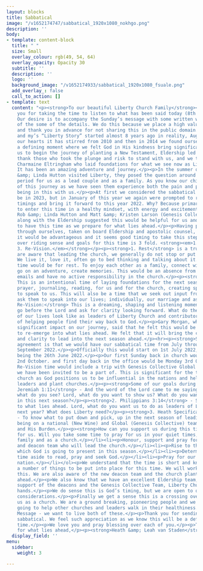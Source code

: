 ```yaml
---
layout: blocks
title: Sabbatical
image: "/v1652174747/sabbatical_1920x1080_nokhgo.png"
description: ''
body:
- template: content-block
  title: " "
  size: Small
  overlay_colour: rgb(49, 54, 64)
  overlay_opacity: Opacity 30
  subtitle: ''
  description: ''
  logo: ''
  background_image: "/v1652174933/sabbatical_1920x1080_fsuale.png"
  add_overlay_: false
  call_to_action: []
- template: text
  content: "<p><strong>To our beautiful Liberty Church Family</strong></p><p>Thank
    you for taking the time to listen to what has been said today (8th May 2022).
    Our desire is to accompany the Sunday’s message with some written words as a reminder
    of the some of the details. We do this because we place a high value on family
    and thank you in advance for not sharing this in the public domain.</p><p>Leah’s
    and my’s “Liberty Story” started almost 8 years ago in reality, August 2014. In
    our hearts it has stirred from 2010 and then in 2014 we found ourselves facing
    a defining moment where we felt God in His kindness bring significant people alongside
    us to begin the journey of planting a New Testament, Eldership led church.</p><p>We
    thank those who took the plunge and risk to stand with us, and we thank Mike &amp;
    Charmaine Eltringham who laid foundations for what we see now as Liberty Church.
    It has been an amazing adventure and journey.</p><p>In the summer of 2019, Rob
    &amp; Linda Hutton visited Liberty, they posed the question around a sabbatical
    period for us as a lead couple and as a family. As you know our children are part
    of this journey as we have seen them experience both the pain and privilege of
    being in this with us.</p><p>At first we considered the sabbatical time would
    be in 2023, but in January of this year we again were prompted to reconsider the
    timings and bring it forward to this year 2022. Why? Because primarily we want
    to enter this time in a healthy mindset, with energy and excitement.</p><p>Both
    Rob &amp; Linda Hutton and Matt &amp; Kristen Larson (Genesis Collective Team)
    along with the Eldership suggested this would be helpful for us and the church
    to have this time as we prepare for what lies ahead.</p><p>Having prayed this
    through ourselves, taken on board Eldership and apostolic counsel, we can see
    it would be advantageous and it seems good timing to take this step.</p><p>The
    over riding sense and goals for this time is 3 fold. <strong><em>1. Rest 2. Reset
    3. Re-Vision.</em></strong></p><p><strong>1. Rest</strong> is a true pause. We
    are aware that leading the church, we generally do not stop or put this role down.
    We live it, love it, often go to bed thinking and talking about it. So part of
    time would be for rest. To enjoy each other as a family, connect with our children,
    go on an adventure, create memories. This would be an absence from social media,
    emails and have no active responsibility in the church.</p><p><strong>2. Reset:</strong>
    This is an intentional time of laying foundations for the next season. In Scripture,
    prayer, journaling, reading, for us and for the church, creating space for God
    to speak to us. This will also be a time that we seek out input from mentors and
    ask them to speak into our lives; individually, our marriage and as leaders.</p><p><strong>3.
    Re-Vision:</strong> This is a dreaming, shaping and listening moment where we
    go before the Lord and ask for clarity looking forward. What do the next years
    of our lives look like as leaders of Liberty Church and contributors to the mission
    of helping people find their way back to God.</p><p>Gary Morgan, who has has a
    significant impact on our journey, said that he felt this would be a time of cocooning
    to re-emerge into what lies ahead. He felt that it will bring the courage, confidence
    and clarity to lead into the next season ahead.</p><hr><p><strong>Schedule</strong></p><p>The
    agreement is that we would have our sabbatical time from July through to end of
    September 2022.</p><p>Officially this would start on 1st July 2022, our last Sunday
    being the 26th June 2022.</p><p>Our first Sunday back in church would be Sunday
    2nd October. and first day back in the office would be Monday 3rd October.</p><p>Our
    Re-Vision time would include a trip with Genesis Collective Global Team which
    we have been invited to be a part of. This is significant for the team and the
    church as God positions us to be influential in the nations and helping raise
    leaders and plant churches.</p><p><strong>Some of our goals during this time….</strong></p><p><strong>1.
    Jeremiah 1:11</strong> - And the word of the Lord came to me saying, Jeremiah,
    what do you see? Lord, what do you want to show us? What do you want us to see
    in this next season?</p><p><strong>2. Philippians 3:14</strong> - Straining forward
    to what lies ahead. Lord, what do you want us to do as leaders of Liberty in this
    next year? What does Liberty need?</p><p><strong>3. Heath Specifically</strong>
    - To know what to put down and pick, up in the next season of leading Liberty,
    being on a national (New Wine) and Global (Genesis Collective) teams. His yoke
    and His Burden.</p><p><strong>How can you support us during this time?</strong></p><ol><li><p>Pray
    for us. Will you take some time to pray for us in your quiet times, with your
    family and as a church.</p></li><li><p>Honour, support and pray for the Eldership
    and deacon team who will lead the church.</p></li><li><p>Rise to the opportunities
    which God is going to present in this season.</p></li><li><p>Determine to set
    time aside to read, pray and seek God.</p></li><li><p>Pray for our city, region,
    nation.</p></li></ol><p>We understand that the time is short and know there are
    a number of things to be put into place for this time. We will work hard to achieve
    this. We are also aware of the new deacon team and the church plant which lies
    ahead.</p><p>We also know that we have an excellent Eldership team, who with the
    support of the deacons and the Genesis Collective Team, Liberty Church is in excellent
    hands.</p><p>We do sense this is God’s timing, but we are open to questions and
    considerations.</p><p>Finally we get a sense this is a crossing over moment for
    us as a church. We are a ground breaking, pioneering people and we feel we are
    going to help other churches and leaders walk in their healthiness. Model and
    Message - we want to live both of these.</p><p>Thank you for sending us on this
    sabbatical. We feel such appreciation as we know this will be a defining and refining
    time.</p><p>We love you and pray blessing over each of you.</p><p>Thank you Jesus
    for what lies ahead,</p><p><strong>Heath &amp; Leah van Staden</strong></p>"
  display_field: ''
menu:
  sidebar:
    weight: 3

---
```

